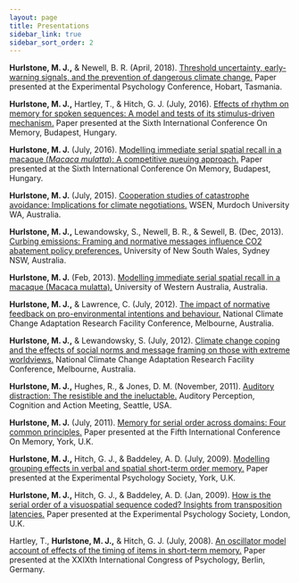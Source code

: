 ```yaml
---
layout: page
title: Presentations
sidebar_link: true
sidebar_sort_order: 2
---
```


<!-- --constructed with <a href="http://www.latex-project.org">LaTeX</a> using the <a href="https://bitbucket.org/rivanvx/beamer/wiki/Home">Beamer class</a>-- -->

**Hurlstone, M. J.,** & Newell, B. R. (April, 2018). [Threshold uncertainty, early-warning signals, and the prevention of dangerous climate change.](/HN.18.EPC.pdf) Paper presented at the Experimental Psychology Conference, Hobart, Tasmania. 

**Hurlstone, M. J.,** Hartley, T., & Hitch, G. J. (July, 2016). [Effects of rhythm on memory for spoken sequences: A model and tests of its stimulus-driven mechanism.](/HHH.16.ICOM.pdf) Paper presented at the Sixth International Conference On Memory, Budapest, Hungary. 

**Hurlstone, M. J.** (July, 2016). [Modelling immediate serial spatial recall in a macaque (*Macaca mulatta*): A competitive queuing approach.](/H.16.ICOM.pdf) Paper presented at the Sixth International Conference On Memory, Budapest, Hungary.

**Hurlstone, M. J.** (July, 2015). [Cooperation studies of catastrophe avoidance: Implications for climate negotiations.](/H.15.WSEN.pdf) WSEN, Murdoch University WA, Australia.

**Hurlstone, M. J.,** Lewandowsky, S., Newell, B. R., & Sewell, B. (Dec, 2013). [Curbing emissions: Framing and normative messages influence CO2 abatement policy preferences.](/HLNS.13.NSW.pdf) University of New South Wales, Sydney NSW, Australia.

**Hurlstone, M. J.** (Feb, 2013). [Modelling immediate serial spatial recall in a macaque (Macaca mulatta).](/H.13.UWA.pdf) University of Western Australia, Australia.

**Hurlstone, M. J.,** & Lawrence, C. (July, 2012). [The impact of normative feedback on pro-environmental intentions and behaviour.](/HLaw.12.NCCARF.pdf) National Climate Change Adaptation Research Facility Conference, Melbourne, Australia.

**Hurlstone, M. J.,** & Lewandowsky, S. (July, 2012). [Climate change coping and the effects of social norms and message framing on those with extreme worldviews.](/HLew.12.NCCARF.pdf) National Climate Change Adaptation Research Facility Conference, Melbourne, Australia.

**Hurlstone, M. J.,** Hughes, R., & Jones, D. M. (November, 2011). [Auditory distraction: The resistible and the ineluctable.](/HHJ.11.APCAM.pdf) Auditory Perception, Cognition and Action Meeting, Seattle, USA.

**Hurlstone, M. J.** (July, 2011). [Memory for serial order across domains: Four common principles.](/H.11.ICOM.pdf) Paper presented at the Fifth International Conference On Memory, York, U.K.

**Hurlstone, M. J.,** Hitch, G. J., & Baddeley, A. D. (July, 2009). [Modelling grouping effects in verbal and spatial short-term order memory.](/HHB.09b.EPS.pdf) Paper presented at the Experimental Psychology Society, York, U.K.

**Hurlstone, M. J.,** Hitch, G. J., & Baddeley, A. D. (Jan, 2009). [How is the serial order of a visuospatial sequence coded? Insights from transposition latencies.](/HHB.09a.EPS.pdf) Paper presented at the Experimental Psychology Society, London, U.K.

Hartley, T., **Hurlstone, M. J.,** & Hitch, G. J. (July, 2008). [An oscillator model account of effects of the timing of items in short-term memory.](/HHH.08.ICP.pdf) Paper presented at the XXIXth International Congress of Psychology, Berlin, Germany.

